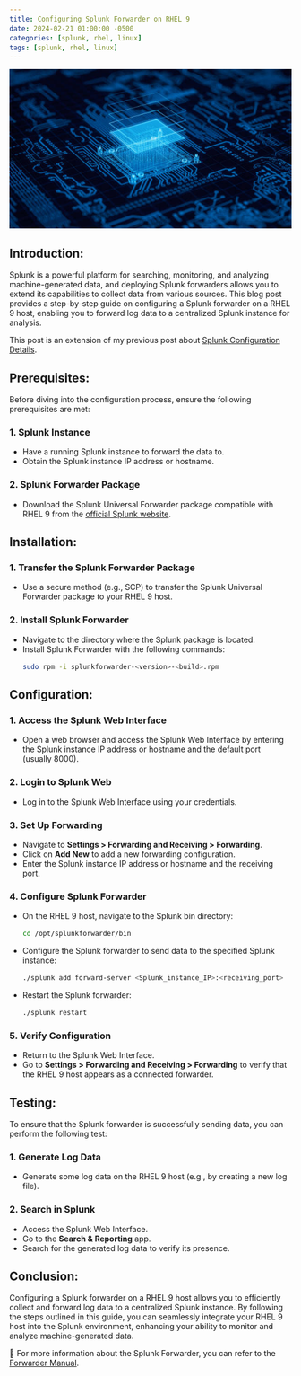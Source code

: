 ```yaml
---
title: Configuring Splunk Forwarder on RHEL 9
date: 2024-02-21 01:00:00 -0500
categories: [splunk, rhel, linux]
tags: [splunk, rhel, linux]
---
```


![Configuring Splunk Forwarder on RHEL 9](/assets/img/posts/2024/splunk_forwarder_configuration/splunk_forwarder_configuration.jpg)


## Introduction:

Splunk is a powerful platform for searching, monitoring, and analyzing machine-generated data, and deploying Splunk forwarders allows you to extend its capabilities to collect data from various sources. This blog post provides a step-by-step guide on configuring a Splunk forwarder on a RHEL 9 host, enabling you to forward log data to a centralized Splunk instance for analysis.

This post is an extension of my previous post about [Splunk Configuration Details](https://blog.johnsonpremier.net/splunk_configuration_details/).


## Prerequisites:

Before diving into the configuration process, ensure the following prerequisites are met:

### 1. **Splunk Instance**
   - Have a running Splunk instance to forward the data to.
   - Obtain the Splunk instance IP address or hostname.

### 2. **Splunk Forwarder Package**
   - Download the Splunk Universal Forwarder package compatible with RHEL 9 from the [official Splunk website](https://www.splunk.com/en_us/download/universal-forwarder.html ).


## Installation:

### 1. **Transfer the Splunk Forwarder Package**
   - Use a secure method (e.g., SCP) to transfer the Splunk Universal Forwarder package to your RHEL 9 host.

### 2. **Install Splunk Forwarder**
   - Navigate to the directory where the Splunk package is located.
   - Install Splunk Forwarder with the following commands:
     ```bash
     sudo rpm -i splunkforwarder-<version>-<build>.rpm
     ```

## Configuration:

### 1. **Access the Splunk Web Interface**
   - Open a web browser and access the Splunk Web Interface by entering the Splunk instance IP address or hostname and the default port (usually 8000).

### 2. **Login to Splunk Web**
   - Log in to the Splunk Web Interface using your credentials.

### 3. **Set Up Forwarding**
   - Navigate to **Settings > Forwarding and Receiving > Forwarding**.
   - Click on **Add New** to add a new forwarding configuration.
   - Enter the Splunk instance IP address or hostname and the receiving port.

### 4. **Configure Splunk Forwarder**
   - On the RHEL 9 host, navigate to the Splunk bin directory:
     ```bash
     cd /opt/splunkforwarder/bin
     ```
   - Configure the Splunk forwarder to send data to the specified Splunk instance:
     ```bash
     ./splunk add forward-server <Splunk_instance_IP>:<receiving_port>
     ```
   - Restart the Splunk forwarder:
     ```bash
     ./splunk restart
     ```

### 5. **Verify Configuration**
   - Return to the Splunk Web Interface.
   - Go to **Settings > Forwarding and Receiving > Forwarding** to verify that the RHEL 9 host appears as a connected forwarder.

## Testing:

To ensure that the Splunk forwarder is successfully sending data, you can perform the following test:

### 1. **Generate Log Data**
   - Generate some log data on the RHEL 9 host (e.g., by creating a new log file).

### 2. **Search in Splunk**
   - Access the Splunk Web Interface.
   - Go to the **Search & Reporting** app.
   - Search for the generated log data to verify its presence.

## Conclusion:

Configuring a Splunk forwarder on a RHEL 9 host allows you to efficiently collect and forward log data to a centralized Splunk instance. By following the steps outlined in this guide, you can seamlessly integrate your RHEL 9 host into the Splunk environment, enhancing your ability to monitor and analyze machine-generated data.




📝 For more information about the Splunk Forwarder, you can refer to the [Forwarder Manual](https://docs.splunk.com/Documentation/Forwarder/9.2.0/Forwarder/Abouttheuniversalforwarder).
